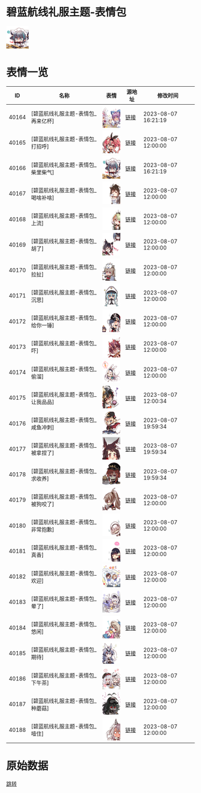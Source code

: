 # 碧蓝航线礼服主题-表情包

<img src="./cover.png" height="60" alt="cover" />

# 表情一览

|ID|名称|表情|源地址|修改时间|
|----|----|----|----|----|
|40164|[碧蓝航线礼服主题-表情包_再来亿杯]|<img src="./pic/040164_%5B碧蓝航线礼服主题-表情包_再来亿杯%5D.png" height="60" alt="再来亿杯"/>|[链接](https://i0.hdslb.com/bfs/garb/61cbb6c984127e35cb8a725d29b408558e9ba33a.png)|2023-08-07 16:21:19|
|40165|[碧蓝航线礼服主题-表情包_打招呼]|<img src="./pic/040165_%5B碧蓝航线礼服主题-表情包_打招呼%5D.png" height="60" alt="打招呼"/>|[链接](https://i0.hdslb.com/bfs/garb/c4a53e49f97a4b54d4b36f60845cbfb29865b507.png)|2023-08-07 12:00:00|
|40166|[碧蓝航线礼服主题-表情包_柴里柴气]|<img src="./pic/040166_%5B碧蓝航线礼服主题-表情包_柴里柴气%5D.png" height="60" alt="柴里柴气"/>|[链接](https://i0.hdslb.com/bfs/garb/45bd9d45afdaab1f6a449fddbfa3f7319dade934.png)|2023-08-07 16:21:19|
|40167|[碧蓝航线礼服主题-表情包_喝啥补啥]|<img src="./pic/040167_%5B碧蓝航线礼服主题-表情包_喝啥补啥%5D.png" height="60" alt="喝啥补啥"/>|[链接](https://i0.hdslb.com/bfs/garb/99acb3fad906030b98634a20be3e89e4b87e784b.png)|2023-08-07 12:00:00|
|40168|[碧蓝航线礼服主题-表情包_上流]|<img src="./pic/040168_%5B碧蓝航线礼服主题-表情包_上流%5D.png" height="60" alt="上流"/>|[链接](https://i0.hdslb.com/bfs/garb/ffd1275144367d7c64910dc2339e0aa9f0d2d8c8.png)|2023-08-07 12:00:00|
|40169|[碧蓝航线礼服主题-表情包_胡了]|<img src="./pic/040169_%5B碧蓝航线礼服主题-表情包_胡了%5D.png" height="60" alt="胡了"/>|[链接](https://i0.hdslb.com/bfs/garb/87ffd5896328258a9ba4d5f74017293096c05227.png)|2023-08-07 12:00:00|
|40170|[碧蓝航线礼服主题-表情包_拉扯]|<img src="./pic/040170_%5B碧蓝航线礼服主题-表情包_拉扯%5D.png" height="60" alt="拉扯"/>|[链接](https://i0.hdslb.com/bfs/garb/eb22444b9e9435ed4edcb08c796e06ffe1c3108f.png)|2023-08-07 12:00:00|
|40171|[碧蓝航线礼服主题-表情包_沉思]|<img src="./pic/040171_%5B碧蓝航线礼服主题-表情包_沉思%5D.png" height="60" alt="沉思"/>|[链接](https://i0.hdslb.com/bfs/garb/c59653ce3818df7bb4f69e0fda1b4b42f7ea1242.png)|2023-08-07 12:00:00|
|40172|[碧蓝航线礼服主题-表情包_给你一锤]|<img src="./pic/040172_%5B碧蓝航线礼服主题-表情包_给你一锤%5D.png" height="60" alt="给你一锤"/>|[链接](https://i0.hdslb.com/bfs/garb/8cd4b4fe2c23a5254e283497e07ca8dfaf0855b5.png)|2023-08-07 12:00:00|
|40173|[碧蓝航线礼服主题-表情包_吓]|<img src="./pic/040173_%5B碧蓝航线礼服主题-表情包_吓%5D.png" height="60" alt="吓"/>|[链接](https://i0.hdslb.com/bfs/garb/6a44736aab7b6bab7feaa068ce7caffce7035a89.png)|2023-08-07 12:00:00|
|40174|[碧蓝航线礼服主题-表情包_偷溜]|<img src="./pic/040174_%5B碧蓝航线礼服主题-表情包_偷溜%5D.png" height="60" alt="偷溜"/>|[链接](https://i0.hdslb.com/bfs/garb/d5af91e28e8f641fa318fbc477d58440b4a70de9.png)|2023-08-07 12:00:00|
|40175|[碧蓝航线礼服主题-表情包_让我品品]|<img src="./pic/040175_%5B碧蓝航线礼服主题-表情包_让我品品%5D.png" height="60" alt="让我品品"/>|[链接](https://i0.hdslb.com/bfs/garb/11844994af69e46d1c80399f8e17fd01e24a4f03.png)|2023-08-07 12:00:34|
|40176|[碧蓝航线礼服主题-表情包_咸鱼冲刺]|<img src="./pic/040176_%5B碧蓝航线礼服主题-表情包_咸鱼冲刺%5D.png" height="60" alt="咸鱼冲刺"/>|[链接](https://i0.hdslb.com/bfs/garb/cd95d292ce8d85a33b8052328069d322e8398c42.png)|2023-08-07 19:59:34|
|40177|[碧蓝航线礼服主题-表情包_被拿捏了]|<img src="./pic/040177_%5B碧蓝航线礼服主题-表情包_被拿捏了%5D.png" height="60" alt="被拿捏了"/>|[链接](https://i0.hdslb.com/bfs/garb/acbfa1a1729e4a7bed9a6ebf6b44f7f8e086c7c5.png)|2023-08-07 19:59:34|
|40178|[碧蓝航线礼服主题-表情包_求收养]|<img src="./pic/040178_%5B碧蓝航线礼服主题-表情包_求收养%5D.png" height="60" alt="求收养"/>|[链接](https://i0.hdslb.com/bfs/garb/536cd82a68561f11576fe30b7c634648a5f193a1.png)|2023-08-07 19:59:34|
|40179|[碧蓝航线礼服主题-表情包_被狗咬了]|<img src="./pic/040179_%5B碧蓝航线礼服主题-表情包_被狗咬了%5D.png" height="60" alt="被狗咬了"/>|[链接](https://i0.hdslb.com/bfs/garb/d800a3f8ebfce843d20f60814c82668c53b1da30.png)|2023-08-07 12:00:00|
|40180|[碧蓝航线礼服主题-表情包_非常抱歉]|<img src="./pic/040180_%5B碧蓝航线礼服主题-表情包_非常抱歉%5D.png" height="60" alt="非常抱歉"/>|[链接](https://i0.hdslb.com/bfs/garb/aea19b50c70a956d57b9c848516eb034223274a4.png)|2023-08-07 12:00:00|
|40181|[碧蓝航线礼服主题-表情包_真香]|<img src="./pic/040181_%5B碧蓝航线礼服主题-表情包_真香%5D.png" height="60" alt="真香"/>|[链接](https://i0.hdslb.com/bfs/garb/9cdd4e443584d33ffe62089080df81d29767e34a.png)|2023-08-07 12:00:00|
|40182|[碧蓝航线礼服主题-表情包_欢迎]|<img src="./pic/040182_%5B碧蓝航线礼服主题-表情包_欢迎%5D.png" height="60" alt="欢迎"/>|[链接](https://i0.hdslb.com/bfs/garb/c9bc233933e8ba08ad36f7aa77da9c458fdd3b8f.png)|2023-08-07 12:00:00|
|40183|[碧蓝航线礼服主题-表情包_晕了]|<img src="./pic/040183_%5B碧蓝航线礼服主题-表情包_晕了%5D.png" height="60" alt="晕了"/>|[链接](https://i0.hdslb.com/bfs/garb/bb3e121f08dc91bfa78c75c78a19782d44ef1808.png)|2023-08-07 12:00:00|
|40184|[碧蓝航线礼服主题-表情包_悠闲]|<img src="./pic/040184_%5B碧蓝航线礼服主题-表情包_悠闲%5D.png" height="60" alt="悠闲"/>|[链接](https://i0.hdslb.com/bfs/garb/d190d922e3b931be024f5418619c6f7709dbe3a2.png)|2023-08-07 12:00:00|
|40185|[碧蓝航线礼服主题-表情包_期待]|<img src="./pic/040185_%5B碧蓝航线礼服主题-表情包_期待%5D.png" height="60" alt="期待"/>|[链接](https://i0.hdslb.com/bfs/garb/022d0e390d1f22bb3abf80ae81c0322cea9d7b9b.png)|2023-08-07 12:00:00|
|40186|[碧蓝航线礼服主题-表情包_下午茶]|<img src="./pic/040186_%5B碧蓝航线礼服主题-表情包_下午茶%5D.png" height="60" alt="下午茶"/>|[链接](https://i0.hdslb.com/bfs/garb/ea965ce1771e8586d36ea88065e2de33f50865bb.png)|2023-08-07 12:00:00|
|40187|[碧蓝航线礼服主题-表情包_种蘑菇]|<img src="./pic/040187_%5B碧蓝航线礼服主题-表情包_种蘑菇%5D.png" height="60" alt="种蘑菇"/>|[链接](https://i0.hdslb.com/bfs/garb/7adedb6f4822fd1893c81259889cb60f3e405de4.png)|2023-08-07 12:00:00|
|40188|[碧蓝航线礼服主题-表情包_噎住]|<img src="./pic/040188_%5B碧蓝航线礼服主题-表情包_噎住%5D.png" height="60" alt="噎住"/>|[链接](https://i0.hdslb.com/bfs/garb/19c1ba8a352c7ad63586dc4499ee6789c2a08fec.png)|2023-08-07 12:00:00|

# 原始数据

[跳转](./raw.json)

